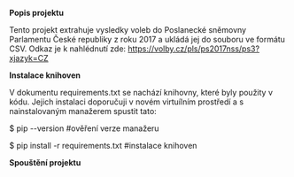 **Popis projektu**

Tento projekt extrahuje vysledky voleb do Poslanecké sněmovny Parlamentu České republiky z roku 2017 a ukládá jej do souboru ve formátu CSV. Odkaz je k nahlédnutí zde: https://volby.cz/pls/ps2017nss/ps3?xjazyk=CZ



**Instalace knihoven**

V dokumentu requirements.txt se nachází knihovny, které byly použity v kódu. Jejich instalaci doporučuji v novém virtuílním prostředí a s nainstalovaným manažerem spustit tato: 

$ pip --version    #ověření verze manažeru

$ pip install -r requirements.txt    #instalace knihoven


**Spouštění projektu**





